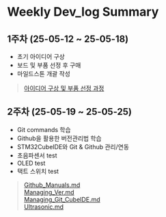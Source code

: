 # Weekly Dev_log Summary 

## 1주차 (25-05-12 ~ 25-05-18) 
- 초기 아이디어 구상
- 보드 및 부품 선정 후 구매
- 마일드스톤 개괄 작성

> [아이디어 구상 및 부품 선정 과정](./Initial_Planning.md)

## 2주차 (25-05-19 ~ 25-05-25)
- Git commands 학습
- Github을 활용한 버전관리법 학습
- STM32CubeIDE와 Git & Github 관리/연동
- 초음파센서 test
- OLED test
- 택트 스위치 test

> [Github_Manuals.md](./Github_Manuals.md)<br>
> [Managing_Ver.md](./Managing_Ver.md)<br>
> [Managing_Git_CubeIDE.md](./Managing_Git_CubeIDE.md)<br>
> [Ultrasonic.md](./Ultrasonic.md)<br>
